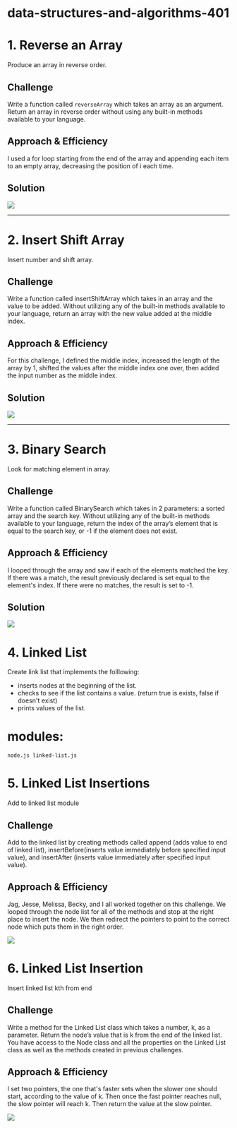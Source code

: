 # data-structures-and-algorithms-401

# 1. Reverse an Array

Produce an array in reverse order.

## Challenge

Write a function called `reverseArray` which takes an array as an argument. Return an array in reverse order without using any built-in methods available to your language.

## Approach & Efficiency

I used a for loop starting from the end of the array and appending each item to an empty array, decreasing the position of i each time.

## Solution

![](./images/codechallenge-1.jpg)

---

# 2. Insert Shift Array

Insert number and shift array.

## Challenge

Write a function called insertShiftArray which takes in an array and the value to be added. Without utilizing any of the built-in methods available to your language, return an array with the new value added at the middle index.

## Approach & Efficiency

For this challenge, I defined the middle index, increased the length of the array by 1, shifted the values after the middle index one over, then added the input number as the middle index.

## Solution

![](./images/challenge-2.jpg)

---

# 3. Binary Search

Look for matching element in array.

## Challenge

Write a function called BinarySearch which takes in 2 parameters: a sorted array and the search key. Without utilizing any of the built-in methods available to your language, return the index of the array’s element that is equal to the search key, or -1 if the element does not exist.

## Approach & Efficiency

I looped through the array and saw if each of the elements matched the key. If there was a match, the result previously declared is set equal to the element's index. If there were no matches, the result is set to -1.

## Solution

![](./images/challenge-3.jpg)

# 4. Linked List

Create link list that implements the folllowing:

- inserts nodes at the beginning of the list.
- checks to see if the list contains a value. (return true is exists, false if doesn't exist)
- prints values of the list.

# modules:

`node.js linked-list.js`

# 5. Linked List Insertions

Add to linked list module

## Challenge

Add to the linked list by creating methods called append (adds value to end of linked list), insertBefore(inserts value immediately before specified input value), and insertAfter (inserts value immediately after specified input value).

## Approach & Efficiency

Jag, Jesse, Melissa, Becky, and I all worked together on this challenge. We looped through the node list for all of the methods and stop at the right place to insert the node. We then redirect the pointers to point to the correct node which puts them in the right order.

![](./images/challenge-5.jpg)

# 6. Linked List Insertion

Insert linked list kth from end

## Challenge

Write a method for the Linked List class which takes a number, k, as a parameter. Return the node’s value that is k from the end of the linked list. You have access to the Node class and all the properties on the Linked List class as well as the methods created in previous challenges.

## Approach & Efficiency

I set two pointers, the one that's faster sets when the slower one should start, according to the value of k. Then once the fast pointer reaches null, the slow pointer will reach k. Then return the value at the slow pointer.

![](./images/challenge-6.jpg)
